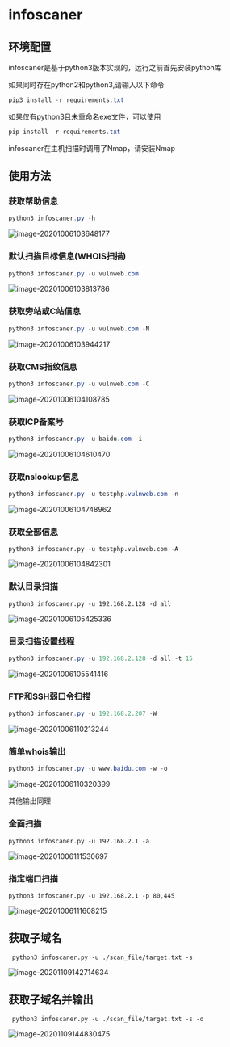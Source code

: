 # infoscaner

## 环境配置

infoscaner是基于python3版本实现的，运行之前首先安装python库

如果同时存在python2和python3,请输入以下命令

```powershell
pip3 install -r requirements.txt
```

如果仅有python3且未重命名exe文件，可以使用

```powershell
pip install -r requirements.txt
```

infoscaner在主机扫描时调用了Nmap，请安装Nmap

## 使用方法

### 获取帮助信息

```powershell
python3 infoscaner.py -h
```

![image-20201006103648177](C:\Users\19711\AppData\Roaming\Typora\typora-user-images\image-20201006103648177.png)

### 默认扫描目标信息(WHOIS扫描)

```powershell
python3 infoscaner.py -u vulnweb.com
```

![image-20201006103813786](C:\Users\19711\AppData\Roaming\Typora\typora-user-images\image-20201006103813786.png)

### 获取旁站或C站信息

```powershell
python3 infoscaner.py -u vulnweb.com -N
```

![image-20201006103944217](C:\Users\19711\AppData\Roaming\Typora\typora-user-images\image-20201006103944217.png)

### 获取CMS指纹信息

```powershell
python3 infoscaner.py -u vulnweb.com -C
```

![image-20201006104108785](C:\Users\19711\AppData\Roaming\Typora\typora-user-images\image-20201006104108785.png)

### 获取ICP备案号

```powershell
python3 infoscaner.py -u baidu.com -i
```

![image-20201006104610470](C:\Users\19711\AppData\Roaming\Typora\typora-user-images\image-20201006104610470.png)

### 获取nslookup信息

```powershell
python3 infoscaner.py -u testphp.vulnweb.com -n
```

![image-20201006104748962](C:\Users\19711\AppData\Roaming\Typora\typora-user-images\image-20201006104748962.png)

### 获取全部信息

```
python3 infoscaner.py -u testphp.vulnweb.com -A
```

![image-20201006104842301](C:\Users\19711\AppData\Roaming\Typora\typora-user-images\image-20201006104842301.png)

### 默认目录扫描

```
python3 infoscaner.py -u 192.168.2.128 -d all
```

![image-20201006105425336](C:\Users\19711\AppData\Roaming\Typora\typora-user-images\image-20201006105425336.png)

### 目录扫描设置线程

```powershell
python3 infoscaner.py -u 192.168.2.128 -d all -t 15
```

![image-20201006105541416](C:\Users\19711\AppData\Roaming\Typora\typora-user-images\image-20201006105541416.png)

### FTP和SSH弱口令扫描

```powershell
python3 infoscaner.py -u 192.168.2.207 -W
```

![image-20201006110213244](C:\Users\19711\AppData\Roaming\Typora\typora-user-images\image-20201006110213244.png)

### 简单whois输出

```powershell
python3 infoscaner.py -u www.baidu.com -w -o
```

![image-20201006110320399](C:\Users\19711\AppData\Roaming\Typora\typora-user-images\image-20201006110320399.png)

其他输出同理

### 全面扫描

```
python3 infoscaner.py -u 192.168.2.1 -a
```

![image-20201006111530697](C:\Users\19711\AppData\Roaming\Typora\typora-user-images\image-20201006111530697.png)

### 指定端口扫描

```
python3 infoscaner.py -u 192.168.2.1 -p 80,445
```

![image-20201006111608215](C:\Users\19711\AppData\Roaming\Typora\typora-user-images\image-20201006111608215.png)

## 获取子域名

```
 python3 infoscaner.py -u ./scan_file/target.txt -s
```

![image-20201109142714634](C:\Users\19711\AppData\Roaming\Typora\typora-user-images\image-20201109142714634.png)

## 获取子域名并输出

```
 python3 infoscaner.py -u ./scan_file/target.txt -s -o
```

![image-20201109144830475](C:\Users\19711\AppData\Roaming\Typora\typora-user-images\image-20201109144830475.png)


